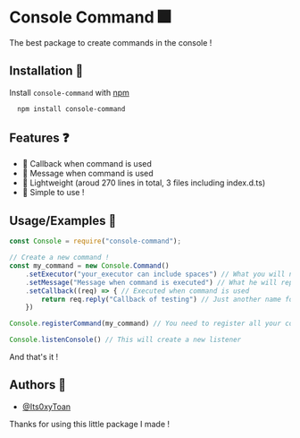 
# Console Command 🎆

The best package to create commands in the console !


## Installation 🚀

Install `console-command` with [npm](https://npmjs.com)

```bash
  npm install console-command
```


## Features ❓

- 🔄️ Callback when command is used 
- 📨 Message when command is used
- 🍔 Lightweight (aroud 270 lines in total, 3 files including index.d.ts)
- 🚀 Simple to use !
## Usage/Examples 🔨

```javascript
const Console = require("console-command");

// Create a new command !
const my_command = new Console.Command()
    .setExecutor("your_executor can include spaces") // What you will need to send
    .setMessage("Message when command is executed") // What he will reply
    .setCallback((req) => { // Executed when command is used
        return req.reply("Callback of testing") // Just another name for console.log
    })

Console.registerCommand(my_command) // You need to register all your commands or it will not work /!\

Console.listenConsole() // This will create a new listener
```

And that's it !


## Authors 🎈

- [@Its0xyToan](https://www.github.com/Its0xyToan)

Thanks for using this little package I made !